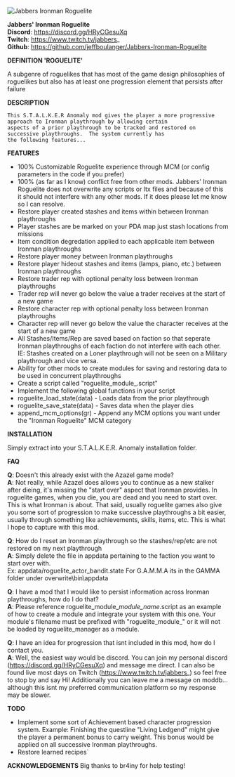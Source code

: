 
![Jabbers Ironman Roguelite](https://cdn.discordapp.com/attachments/415664512981794818/941835109521297448/Jabbers_Ironman_Roguelite.gif)  

**Jabbers' Ironman Roguelite**  
**Discord**: https://discord.gg/HRyCGesuXq  
**Twitch**: https://www.twitch.tv/jabbers_  
**Github**: https://github.com/jeffboulanger/Jabbers-Ironman-Roguelite  

**DEFINITION 'ROGUELITE'** 
 
A subgenre of roguelikes that has most of the game design philosophies of roguelikes but also has at least one progression element that persists after failure

**DESCRIPTION**

    This S.T.A.L.K.E.R Anomaly mod gives the player a more progressive approach to Ironman playthrough by allowing certain 
    aspects of a prior playthrough to be tracked and restored on successive playthroughs.  The system currently has 
    the following features...

**FEATURES**

- 100% Customizable Roguelite experience through MCM (or config parameters in the code if you prefer)
- 100% (as far as I know) conflict free from other mods.  Jabbers' Ironman Roguelite does not overwrite any scripts or ltx files and because of this it should not interfere with any other mods.   If it does please let me know so I can resolve.
- Restore player created stashes and items within between Ironman playthroughs
 - Player stashes are be marked on your PDA map just stash locations from missions
 - Item condition degredation applied to each applicable item between Ironman playthroughs
- Restore player money between Ironman playthroughs
- Restore player hideout stashes and items (lamps, piano, etc.) between Ironman playthroughs
- Restore trader rep with optional penalty loss between Ironman playthroughs
 - Trader rep will never go below the value a trader receives at the start of a new game
- Restore character rep with optional penalty loss between Ironman playthroughs
 - Character rep will never go below the value the character receives at the start of a new game
- All Stashes/Items/Rep are saved based on faction so that seperate Ironman playthroughs of each faction do not interfere with each other.  IE: Stashes created on a Loner playthrough will not be seen on a Military playthrough and vice versa.
- Ability for other mods to create modules for saving and restoring data to be used in concurrent playthroughs
 - Create a script called "roguelite_module_<your module name>.script" 
 - Implement the following global functions in your script
  - roguelite_load_state(data) - Loads data from the prior playthrough
  - roguelite_save_state(data) - Saves data when the player dies
  - append_mcm_options(gr) - Append any MCM options you want under the "Ironman Roguelite" MCM category

**INSTALLATION**

Simply extract into your S.T.A.L.K.E.R. Anomaly installation folder.

**FAQ**

**Q**: Doesn't this already exist with the Azazel game mode?  
**A**: Not really, while Azazel does allows you to continue as a new stalker after dieing, it's missing the "start over" aspect that Ironman provides.  In roguelite games, when you die, you are dead and you need to start over.  This is what Ironman is about.  That said, usually roguelite games also give you some sort of progression to make successive playthroughs a bit easier, usually through something like achievements, skills, items, etc.  This is what I hope to capture with this mod.

**Q**: How do I reset an Ironman playthrough so the stashes/rep/etc are not restored on my next playthrough  
**A**: Simply delete the file in appdata pertaining to the faction you want to start over with.  
       Ex: appdata/roguelite_actor_bandit.state 
       For G.A.M.M.A its in the GAMMA folder under overwrite\bin\appdata

**Q**: I have a mod that I would like to persist information across Ironman playthroughs, how do I do that?  
**A**: Please reference roguelite_module_*module_name*.script as an example of how to create a module and integrate your system with this one.  Your module's filename must be prefixed with "roguelite_module_" or it will not be loaded by roguelite_manager as a module.
    
**Q**: I have an idea for progression that isnt included in this mod, how do I contact you.  
**A**: Well, the easiest way would be discord.  You can join my personal discord (https://discord.gg/HRyCGesuXq) and message me direct. I can also be found live most days on Twitch (https://www.twitch.tv/jabbers_) so feel free to stop by and say Hi! Additionally you can leave me a message on moddb... although this isnt my preferred communication platform so my response may be slower.   
    
**TODO**

- Implement some sort of Achievement based character progression system.  Example: Finishing the questline "Living Ledgend" might give the player a permanent bonus to carry weight.  This bonus would be applied on all successive Ironman playthroughs.  
- Restore learned recipes`

**ACKNOWLEDGEMENTS**
Big thanks to br4iny for help testing!
